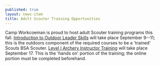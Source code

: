 ```yaml
---
published: true
layout: news-item
title: Adult Scouter Training Opportunities
---
```


Camp Workcoeman is proud to host adult Scouter training programs this fall. [Introduction to Outdoor Leader Skills](https://scoutingevent.com/066-56079) will take place September 9--11; this is the outdoors component of the required courses to be a 'trained' Scouts BSA Scouter. [Level I Archery Instructor Training](https://scoutingevent.com/066-61484) will take place September 17. This is the 'hands on' portion of the training; the online portion must be completed beforehand.

